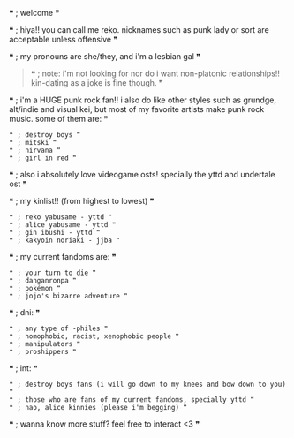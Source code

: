 ❝ ;  welcome ❞

   ❝ ;  hiya!! you can call me reko. nicknames such as punk lady or sort are acceptable unless offensive ❞
   
   ❝ ; my pronouns are she/they, and i'm a lesbian gal ❞
   
   > ❝ ; note: i'm not looking for nor do i want non-platonic relationships!! kin-dating as a joke is fine though. ❞

   ❝ ; i'm a HUGE punk rock fan!! i also do like other styles such as grundge, alt/indie and visual kei, but most of my favorite artists make punk rock music. some of them are: ❞
   
    ❝ ; destroy boys ❞
    ❝ ; mitski ❞
    ❝ ; nirvana ❞
    ❝ ; girl in red ❞

   ❝ ; also i absolutely love videogame osts! specially the yttd and undertale ost ❞

   ❝ ; my kinlist!! (from highest to lowest) ❞
   
    ❝ ; reko yabusame - yttd ❞
    ❝ ; alice yabusame - yttd ❞
    ❝ ; gin ibushi - yttd ❞
    ❝ ; kakyoin noriaki - jjba ❞

   ❝ ; my current fandoms are: ❞
   
    ❝ ; your turn to die ❞
    ❝ ; danganronpa ❞
    ❝ ; pokémon ❞
    ❝ ; jojo's bizarre adventure ❞

   ❝ ; dni: ❞
   
    ❝ ; any type of -philes ❞
    ❝ ; homophobic, racist, xenophobic people ❞
    ❝ ; manipulators ❞
    ❝ ; proshippers ❞
   
   ❝ ; int: ❞
   
    ❝ ; destroy boys fans (i will go down to my knees and bow down to you) ❞
    ❝ ; those who are fans of my current fandoms, specially yttd ❞
    ❝ ; nao, alice kinnies (please i'm begging) ❞

   ❝ ; wanna know more stuff? feel free to interact <3 ❞
